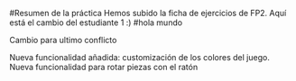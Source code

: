 #Resumen de la práctica
Hemos subido la ficha de ejercicios de FP2.
Aquí está el cambio del estudiante 1 :)
#hola mundo

Cambio para ultimo conflicto

Nueva funcionalidad añadida: customización de los colores del juego.
Nueva funcionalidad para rotar piezas con el ratón